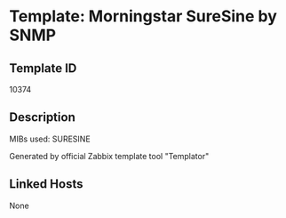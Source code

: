 # Template: Morningstar SureSine by SNMP

## Template ID
10374

## Description
MIBs used:
SURESINE

Generated by official Zabbix template tool "Templator"

## Linked Hosts
None

